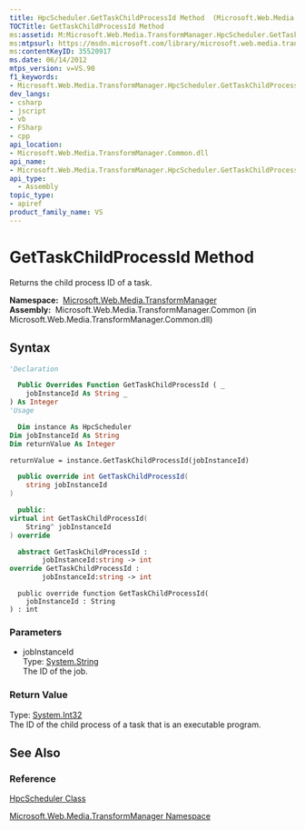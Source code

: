 ```yaml
---
title: HpcScheduler.GetTaskChildProcessId Method  (Microsoft.Web.Media.TransformManager)
TOCTitle: GetTaskChildProcessId Method
ms:assetid: M:Microsoft.Web.Media.TransformManager.HpcScheduler.GetTaskChildProcessId(System.String)
ms:mtpsurl: https://msdn.microsoft.com/library/microsoft.web.media.transformmanager.hpcscheduler.gettaskchildprocessid(v=VS.90)
ms:contentKeyID: 35520917
ms.date: 06/14/2012
mtps_version: v=VS.90
f1_keywords:
- Microsoft.Web.Media.TransformManager.HpcScheduler.GetTaskChildProcessId
dev_langs:
- csharp
- jscript
- vb
- FSharp
- cpp
api_location:
- Microsoft.Web.Media.TransformManager.Common.dll
api_name:
- Microsoft.Web.Media.TransformManager.HpcScheduler.GetTaskChildProcessId
api_type:
  - Assembly
topic_type:
- apiref
product_family_name: VS
---
```


# GetTaskChildProcessId Method

Returns the child process ID of a task.

**Namespace:**  [Microsoft.Web.Media.TransformManager](microsoft-web-media-transformmanager-namespace.md)  
**Assembly:**  Microsoft.Web.Media.TransformManager.Common (in Microsoft.Web.Media.TransformManager.Common.dll)

## Syntax

```vb
'Declaration

  Public Overrides Function GetTaskChildProcessId ( _
    jobInstanceId As String _
) As Integer
'Usage

  Dim instance As HpcScheduler
Dim jobInstanceId As String
Dim returnValue As Integer

returnValue = instance.GetTaskChildProcessId(jobInstanceId)
```

```csharp
  public override int GetTaskChildProcessId(
    string jobInstanceId
)
```

```cpp
  public:
virtual int GetTaskChildProcessId(
    String^ jobInstanceId
) override
```

``` fsharp
  abstract GetTaskChildProcessId : 
        jobInstanceId:string -> int 
override GetTaskChildProcessId : 
        jobInstanceId:string -> int 
```

```jscript
  public override function GetTaskChildProcessId(
    jobInstanceId : String
) : int
```

### Parameters

  - jobInstanceId  
    Type: [System.String](https://msdn.microsoft.com/library/s1wwdcbf)  
    The ID of the job.  

### Return Value

Type: [System.Int32](https://msdn.microsoft.com/library/td2s409d)  
The ID of the child process of a task that is an executable program.  

## See Also

### Reference

[HpcScheduler Class](hpcscheduler-class-microsoft-web-media-transformmanager.md)

[Microsoft.Web.Media.TransformManager Namespace](microsoft-web-media-transformmanager-namespace.md)
